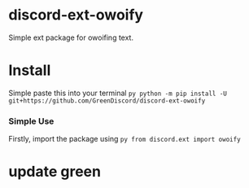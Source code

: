 # discord-ext-owoify
Simple ext package for owoifing text.

# Install
Simple paste this into your terminal
``py
python -m pip install -U git+https://github.com/GreenDiscord/discord-ext-owoify
``

### Simple Use
Firstly, import the package using
``py
from discord.ext import owoify
``

# update green
